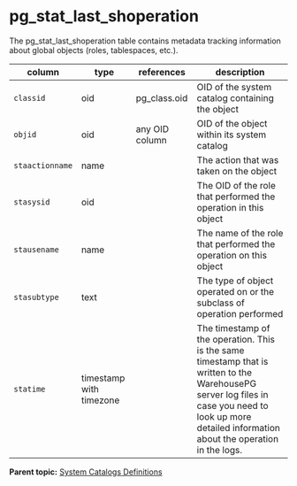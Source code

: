 # pg_stat_last_shoperation 

The pg\_stat\_last\_shoperation table contains metadata tracking information about global objects \(roles, tablespaces, etc.\).

|column|type|references|description|
|------|----|----------|-----------|
|`classid`|oid|pg\_class.oid|OID of the system catalog containing the object|
|`objid`|oid|any OID column|OID of the object within its system catalog|
|`staactionname`|name| |The action that was taken on the object|
|`stasysid`|oid| |The OID of the role that performed the operation in this object |
|`stausename`|name| |The name of the role that performed the operation on this object|
|`stasubtype`|text| |The type of object operated on or the subclass of operation performed|
|`statime`|timestamp with timezone| |The timestamp of the operation. This is the same timestamp that is written to the WarehousePG server log files in case you need to look up more detailed information about the operation in the logs.|

**Parent topic:** [System Catalogs Definitions](../system_catalogs/catalog_ref-html.html)

